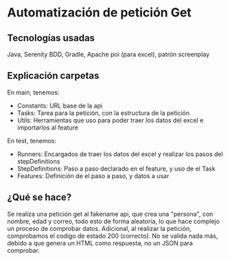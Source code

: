 # Automatización de petición Get

## Tecnologías usadas
Java, Serenity BDD, Gradle, Apache poi (para excel), patrón screenplay

## Explicación carpetas

En main, tenemos:
- Constants: URL base de la api
- Tasks: Tarea para la petición, con la estructura de la petición
- Utils: Herramientas que uso para poder traer los datos del excel e importarlos al feature
  
En test, tenemos:
- Runners: Encargados de traer los datos del excel y realizar los pasos del stepDefinitions
- StepDefinitions: Paso a paso declarado en el feature, y uso de el Task
- Features: Definición de el paso a paso, y datos a usar

## ¿Qué se hace?
Se realiza una petición get al fakename api, que crea una "persona", con nombre, edad y correo, todo esto de forma aleatoria, lo que hace complejo un proceso de comprobar datos.
Adicional, al realizar la petición, comprobamos el codigo de estado 200 (correcto). No se valida nada más, debido a que genera un HTML como respuesta, no un JSON para comprobar.
